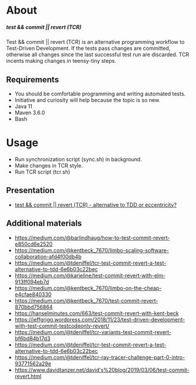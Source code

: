 # About

##### test && commit || revert (TCR) 
Test && commit || revert (TCR) is an alternative programming workflow 
to Test-Driven Development. 
If the tests pass changes are committed, otherwise all changes since 
the last successful test run are discarded. 
TCR incents making changes in teensy-tiny steps.

## Requirements
* You should be comfortable programming and writing automated tests. 
* Initiative and curiosity will help because the topic is so new. 
* Java 11
* Maven 3.6.0
* Bash

# Usage
* Run synchronization script (sync.sh) in background.
* Make changes in TCR style.
* Run TCR script (tcr.sh)

## Presentation
* [test && commit || revert (TCR) - alternative to TDD or eccentricity?](https://bitbucket.org/piotrstawirej/tcr/src/50c1d28a9a2e/presentation/?at=master)

## Additional materials
* https://medium.com/@barlindhaug/how-to-test-commit-revert-e850cd6e2520
* https://medium.com/@kentbeck_7670/limbo-scaling-software-collaboration-afd4f00db4b
* https://medium.com/@tdeniffel/tcr-test-commit-revert-a-test-alternative-to-tdd-6e6b03c22bec
* https://medium.com/@karieline/test-commit-revert-with-elm-913ff094eb7d
* https://medium.com/@kentbeck_7670/limbo-on-the-cheap-e4cfae840330
* https://medium.com/@kentbeck_7670/test-commit-revert-870bbd756864
* https://hanselminutes.com/663/test-commit-revert-with-kent-beck
* https://jeffgrigg.wordpress.com/2018/11/23/test-driven-development-with-test-commit-testcodeonly-revert/
* https://medium.com/@tdeniffel/tcr-variants-test-commit-revert-bf6bd84b17d3
* https://medium.com/@tdeniffel/tcr-test-commit-revert-a-test-alternative-to-tdd-6e6b03c22bec
* https://medium.com/@tdeniffel/tcr-ray-tracer-challenge-part-0-intro-93771562a29e
* https://www.davidtanzer.net/david's%20blog/2019/03/06/test-commit-revert.html
